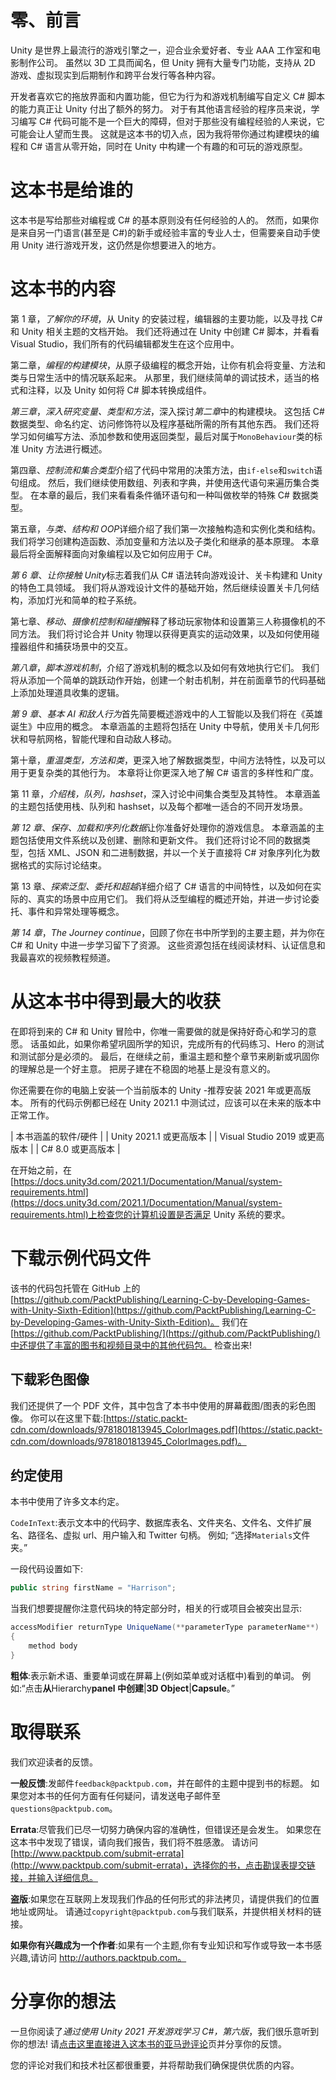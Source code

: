 # 零、前言

Unity 是世界上最流行的游戏引擎之一，迎合业余爱好者、专业 AAA 工作室和电影制作公司。 虽然以 3D 工具而闻名，但 Unity 拥有大量专门功能，支持从 2D 游戏、虚拟现实到后期制作和跨平台发行等各种内容。

开发者喜欢它的拖放界面和内置功能，但它为行为和游戏机制编写自定义 C# 脚本的能力真正让 Unity 付出了额外的努力。 对于有其他语言经验的程序员来说，学习编写 C# 代码可能不是一个巨大的障碍，但对于那些没有编程经验的人来说，它可能会让人望而生畏。 这就是这本书的切入点，因为我将带你通过构建模块的编程和 C# 语言从零开始，同时在 Unity 中构建一个有趣的和可玩的游戏原型。

# 这本书是给谁的

这本书是写给那些对编程或 C# 的基本原则没有任何经验的人的。 然而，如果你是来自另一门语言(甚至是 C#)的新手或经验丰富的专业人士，但需要亲自动手使用 Unity 进行游戏开发，这仍然是你想要进入的地方。

# 这本书的内容

第 1 章，*了解你的环境*，从 Unity 的安装过程，编辑器的主要功能，以及寻找 C# 和 Unity 相关主题的文档开始。 我们还将通过在 Unity 中创建 C# 脚本，并看看 Visual Studio，我们所有的代码编辑都发生在这个应用中。

第二章，*编程的构建模块*，从原子级编程的概念开始，让你有机会将变量、方法和类与日常生活中的情况联系起来。 从那里，我们继续简单的调试技术，适当的格式和注释，以及 Unity 如何将 C# 脚本转换成组件。

*第三章*，*深入研究变量、类型和方法*，深入探讨*第二章*中的构建模块。 这包括 C# 数据类型、命名约定、访问修饰符以及程序基础所需的所有其他东西。 我们还将学习如何编写方法、添加参数和使用返回类型，最后对属于`MonoBehaviour`类的标准 Unity 方法进行概述。

第四章、*控制流和集合类型*介绍了代码中常用的决策方法，由`if-else`和`switch`语句组成。 然后，我们继续使用数组、列表和字典，并使用迭代语句来遍历集合类型。 在本章的最后，我们来看看条件循环语句和一种叫做枚举的特殊 C# 数据类型。

第五章，*与类、结构和 OOP*详细介绍了我们第一次接触构造和实例化类和结构。 我们将学习创建构造函数、添加变量和方法以及子类化和继承的基本原理。 本章最后将全面解释面向对象编程以及它如何应用于 C#。

*第 6 章*、*让你接触 Unity*标志着我们从 C# 语法转向游戏设计、关卡构建和 Unity 的特色工具领域。 我们将从游戏设计文件的基础开始，然后继续设置关卡几何结构，添加灯光和简单的粒子系统。

第七章、*移动、摄像机控制和碰撞*解释了移动玩家物体和设置第三人称摄像机的不同方法。 我们将讨论合并 Unity 物理以获得更真实的运动效果，以及如何使用碰撞器组件和捕获场景中的交互。

*第八章*，*脚本游戏机制*，介绍了游戏机制的概念以及如何有效地执行它们。 我们将从添加一个简单的跳跃动作开始，创建一个射击机制，并在前面章节的代码基础上添加处理道具收集的逻辑。

*第 9 章*、*基本 AI 和敌人行为*首先简要概述游戏中的人工智能以及我们将在《英雄诞生》中应用的概念。 本章涵盖的主题将包括在 Unity 中导航，使用关卡几何形状和导航网格，智能代理和自动敌人移动。

第十章，*重温类型，方法和类*，更深入地了解数据类型，中间方法特性，以及可以用于更复杂类的其他行为。 本章将让你更深入地了解 C# 语言的多样性和广度。

第 11 章，*介绍栈，队列，hashset*，深入讨论中间集合类型及其特性。 本章涵盖的主题包括使用栈、队列和 hashset，以及每个都唯一适合的不同开发场景。

*第 12 章*、*保存、加载和序列化数据*让你准备好处理你的游戏信息。 本章涵盖的主题包括使用文件系统以及创建、删除和更新文件。 我们还将讨论不同的数据类型，包括 XML、JSON 和二进制数据，并以一个关于直接将 C# 对象序列化为数据格式的实际讨论结束。

第 13 章、*探索泛型、委托和超越*详细介绍了 C# 语言的中间特性，以及如何在实际的、真实的场景中应用它们。 我们将从泛型编程的概述开始，并进一步讨论委托、事件和异常处理等概念。

*第 14 章*，*The Journey continue*，回顾了你在书中所学到的主要主题，并为你在 C# 和 Unity 中进一步学习留下了资源。 这些资源包括在线阅读材料、认证信息和我最喜欢的视频教程频道。

# 从这本书中得到最大的收获

在即将到来的 C# 和 Unity 冒险中，你唯一需要做的就是保持好奇心和学习的意愿。 话虽如此，如果你希望巩固所学的知识，完成所有的代码练习、Hero 的测试和测试部分是必须的。 最后，在继续之前，重温主题和整个章节来刷新或巩固你的理解总是一个好主意。 把房子建在不稳固的地基上是没有意义的。

你还需要在你的电脑上安装一个当前版本的 Unity -推荐安装 2021 年或更高版本。 所有的代码示例都已经在 Unity 2021.1 中测试过，应该可以在未来的版本中正常工作。

<colgroup><col></colgroup> 
| 本书涵盖的软件/硬件 |
| Unity 2021.1 或更高版本 |
| Visual Studio 2019 或更高版本 |
| C# 8.0 或更高版本 |

在开始之前，在[https://docs.unity3d.com/2021.1/Documentation/Manual/system-requirements.html](https://docs.unity3d.com/2021.1/Documentation/Manual/system-requirements.html)上检查您的计算机设置是否满足 Unity 系统的要求。

# 下载示例代码文件

该书的代码包托管在 GitHub 上的[https://github.com/PacktPublishing/Learning-C-by-Developing-Games-with-Unity-Sixth-Edition](https://github.com/PacktPublishing/Learning-C-by-Developing-Games-with-Unity-Sixth-Edition)。 我们在[https://github.com/PacktPublishing/](https://github.com/PacktPublishing/)中还提供了丰富的图书和视频目录中的其他代码包。 检查出来!

## 下载彩色图像

我们还提供了一个 PDF 文件，其中包含了本书中使用的屏幕截图/图表的彩色图像。 你可以在这里下载:[https://static.packt-cdn.com/downloads/9781801813945_ColorImages.pdf](https://static.packt-cdn.com/downloads/9781801813945_ColorImages.pdf)。

## 约定使用

本书中使用了许多文本约定。

`CodeInText`:表示文本中的代码字、数据库表名、文件夹名、文件名、文件扩展名、路径名、虚拟 url、用户输入和 Twitter 句柄。 例如; “选择`Materials`文件夹。”

一段代码设置如下:

```cs
public string firstName = "Harrison"; 
```

当我们想要提醒你注意代码块的特定部分时，相关的行或项目会被突出显示:

```cs
accessModifier returnType UniqueName(**parameterType parameterName**) 
{
    method body
} 
```

**粗体**:表示新术语、重要单词或在屏幕上(例如菜单或对话框中)看到的单词。 例如:“点击**从**Hierarchy**panel 中创建**|**3D Object**|**Capsule**。”

# 取得联系

我们欢迎读者的反馈。

**一般反馈**:发邮件`feedback@packtpub.com`，并在邮件的主题中提到书的标题。 如果您对本书的任何方面有任何疑问，请发送电子邮件至`questions@packtpub.com`。

**Errata**:尽管我们已尽一切努力确保内容的准确性，但错误还是会发生。 如果您在这本书中发现了错误，请向我们报告，我们将不胜感激。 请访问[http://www.packtpub.com/submit-errata](http://www.packtpub.com/submit-errata)，选择你的书，点击勘误表提交链接，并输入详细信息。

**盗版**:如果您在互联网上发现我们作品的任何形式的非法拷贝，请提供我们的位置地址或网址。 请通过`copyright@packtpub.com`与我们联系，并提供相关材料的链接。

**如果你有兴趣成为一个作者**:如果有一个主题,你有专业知识和写作或导致一本书感兴趣,请访问 http://authors.packtpub.com。

# 分享你的想法

一旦你阅读了*通过使用 Unity 2021 开发游戏学习 C#，第六版*，我们很乐意听到你的想法! 请[点击这里直接进入这本书的亚马逊评论](https://packt.link/r/1801813949)页并分享你的反馈。

您的评论对我们和技术社区都很重要，并将帮助我们确保提供优质的内容。